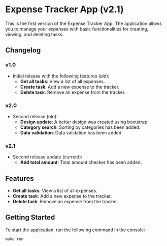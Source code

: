 # Expense Tracker App (v2.1)

This is the first version of the Expense Tracker App. The application allows you to manage your expenses with basic functionalities for creating, viewing, and deleting tasks.

## Changelog

### v1.0

- Initial release with the following features (old):
  - **Get all tasks**: View a list of all expenses.
  - **Create task**: Add a new expense to the tracker.
  - **Delete task**: Remove an expense from the tracker.

### v2.0

- Second release (old):
  - **Design update**: A better design was created using bootstrap.
  - **Category search**: Sorting by categories has been added.
  - **Data validation**: Data validation has been added.

### v2.1

- Second release update (current):
  - **Add total amount**: Total amount checker has been added.

## Features

- **Get all tasks**: View a list of all expenses.
- **Create task**: Add a new expense to the tracker.
- **Delete task**: Remove an expense from the tracker.

## Getting Started

To start the application, run the following command in the console:

```bash
make run
```
